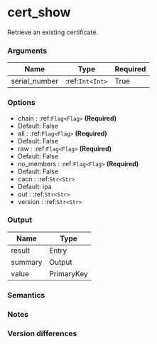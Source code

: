 [//]: # (THE CONTENT BELOW IS GENERATED. DO NOT EDIT.)
# cert_show
Retrieve an existing certificate.

### Arguments
|Name|Type|Required
|-|-|-
|serial_number|:ref:`Int<Int>`|True

### Options
* chain : :ref:`Flag<Flag>` **(Required)**
 * Default: False
* all : :ref:`Flag<Flag>` **(Required)**
 * Default: False
* raw : :ref:`Flag<Flag>` **(Required)**
 * Default: False
* no_members : :ref:`Flag<Flag>` **(Required)**
 * Default: False
* cacn : :ref:`Str<Str>`
 * Default: ipa
* out : :ref:`Str<Str>`
* version : :ref:`Str<Str>`

### Output
|Name|Type
|-|-
|result|Entry
|summary|Output
|value|PrimaryKey

[//]: # (ADD YOUR NOTES BELOW. THESE WILL BE PICKED EVERY TIME THE DOCS ARE REGENERATED. //end)
### Semantics

### Notes

### Version differences